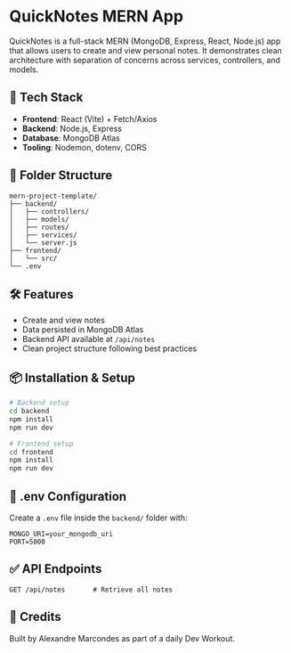 # QuickNotes MERN App

QuickNotes is a full-stack MERN (MongoDB, Express, React, Node.js) app that allows users to create and view personal notes. It demonstrates clean architecture with separation of concerns across services, controllers, and models.

## 🚀 Tech Stack

- **Frontend**: React (Vite) + Fetch/Axios  
- **Backend**: Node.js, Express  
- **Database**: MongoDB Atlas  
- **Tooling**: Nodemon, dotenv, CORS

## 📁 Folder Structure

```
mern-project-template/
├── backend/
│   ├── controllers/
│   ├── models/
│   ├── routes/
│   ├── services/
│   └── server.js
├── frontend/
│   └── src/
└── .env
```

## 🛠️ Features

- Create and view notes
- Data persisted in MongoDB Atlas
- Backend API available at `/api/notes`
- Clean project structure following best practices

## 📦 Installation & Setup

```bash
# Backend setup
cd backend
npm install
npm run dev

# Frontend setup
cd frontend
npm install
npm run dev
```

## 🔐 .env Configuration

Create a `.env` file inside the `backend/` folder with:

```
MONGO_URI=your_mongodb_uri
PORT=5000
```

## ✅ API Endpoints

```
GET /api/notes       # Retrieve all notes
```

## 🙌 Credits

Built by Alexandre Marcondes as part of a daily Dev Workout.
